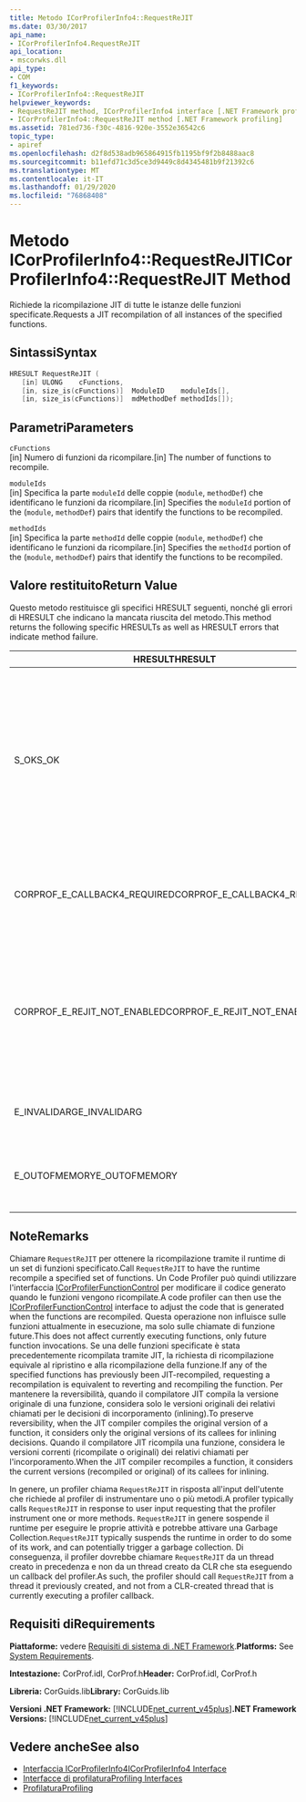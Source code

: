 ```yaml
---
title: Metodo ICorProfilerInfo4::RequestReJIT
ms.date: 03/30/2017
api_name:
- ICorProfilerInfo4.RequestReJIT
api_location:
- mscorwks.dll
api_type:
- COM
f1_keywords:
- ICorProfilerInfo4::RequestReJIT
helpviewer_keywords:
- RequestReJIT method, ICorProfilerInfo4 interface [.NET Framework profiling]
- ICorProfilerInfo4::RequestReJIT method [.NET Framework profiling]
ms.assetid: 781ed736-f30c-4816-920e-3552e36542c6
topic_type:
- apiref
ms.openlocfilehash: d2f8d538adb965864915fb1195bf9f2b8488aac8
ms.sourcegitcommit: b11efd71c3d5ce3d9449c8d4345481b9f21392c6
ms.translationtype: MT
ms.contentlocale: it-IT
ms.lasthandoff: 01/29/2020
ms.locfileid: "76868408"
---
```

# <a name="icorprofilerinfo4requestrejit-method"></a><span data-ttu-id="c0e25-102">Metodo ICorProfilerInfo4::RequestReJIT</span><span class="sxs-lookup"><span data-stu-id="c0e25-102">ICorProfilerInfo4::RequestReJIT Method</span></span>
<span data-ttu-id="c0e25-103">Richiede la ricompilazione JIT di tutte le istanze delle funzioni specificate.</span><span class="sxs-lookup"><span data-stu-id="c0e25-103">Requests a JIT recompilation of all instances of the specified functions.</span></span>  
  
## <a name="syntax"></a><span data-ttu-id="c0e25-104">Sintassi</span><span class="sxs-lookup"><span data-stu-id="c0e25-104">Syntax</span></span>  
  
```cpp  
HRESULT RequestReJIT (  
   [in] ULONG    cFunctions,  
   [in, size_is(cFunctions)]  ModuleID    moduleIds[],  
   [in, size_is(cFunctions)]  mdMethodDef methodIds[]);  
```  
  
## <a name="parameters"></a><span data-ttu-id="c0e25-105">Parametri</span><span class="sxs-lookup"><span data-stu-id="c0e25-105">Parameters</span></span>  
 `cFunctions`  
 <span data-ttu-id="c0e25-106">[in] Numero di funzioni da ricompilare.</span><span class="sxs-lookup"><span data-stu-id="c0e25-106">[in] The number of functions to recompile.</span></span>  
  
 `moduleIds`  
 <span data-ttu-id="c0e25-107">[in] Specifica la parte `moduleId` delle coppie (`module`, `methodDef`) che identificano le funzioni da ricompilare.</span><span class="sxs-lookup"><span data-stu-id="c0e25-107">[in] Specifies the `moduleId` portion of the (`module`, `methodDef`) pairs that identify the functions to be recompiled.</span></span>  
  
 `methodIds`  
 <span data-ttu-id="c0e25-108">[in] Specifica la parte `methodId` delle coppie (`module`, `methodDef`) che identificano le funzioni da ricompilare.</span><span class="sxs-lookup"><span data-stu-id="c0e25-108">[in] Specifies the `methodId` portion of the (`module`, `methodDef`) pairs that identify the functions to be recompiled.</span></span>  
  
## <a name="return-value"></a><span data-ttu-id="c0e25-109">Valore restituito</span><span class="sxs-lookup"><span data-stu-id="c0e25-109">Return Value</span></span>  
 <span data-ttu-id="c0e25-110">Questo metodo restituisce gli specifici HRESULT seguenti, nonché gli errori di HRESULT che indicano la mancata riuscita del metodo.</span><span class="sxs-lookup"><span data-stu-id="c0e25-110">This method returns the following specific HRESULTs as well as HRESULT errors that indicate method failure.</span></span>  
  
|<span data-ttu-id="c0e25-111">HRESULT</span><span class="sxs-lookup"><span data-stu-id="c0e25-111">HRESULT</span></span>|<span data-ttu-id="c0e25-112">Descrizione</span><span class="sxs-lookup"><span data-stu-id="c0e25-112">Description</span></span>|  
|-------------|-----------------|  
|<span data-ttu-id="c0e25-113">S_OK</span><span class="sxs-lookup"><span data-stu-id="c0e25-113">S_OK</span></span>|<span data-ttu-id="c0e25-114">Si è tentato di contrassegnare tutti i metodi per la ricompilazione JIT.</span><span class="sxs-lookup"><span data-stu-id="c0e25-114">An attempt was made to mark all the methods for JIT recompilation.</span></span> <span data-ttu-id="c0e25-115">Il profiler deve implementare il metodo [ICorProfilerCallback4:: ReJITError](icorprofilercallback4-rejiterror-method.md) per determinare quali metodi sono stati contrassegnati correttamente per la ricompilazione JIT.</span><span class="sxs-lookup"><span data-stu-id="c0e25-115">The profiler must implement the [ICorProfilerCallback4::ReJITError](icorprofilercallback4-rejiterror-method.md) method to determine which methods were successfully marked for JIT recompilation.</span></span>|  
|<span data-ttu-id="c0e25-116">CORPROF_E_CALLBACK4_REQUIRED</span><span class="sxs-lookup"><span data-stu-id="c0e25-116">CORPROF_E_CALLBACK4_REQUIRED</span></span>|<span data-ttu-id="c0e25-117">Il profiler deve implementare l'interfaccia [ICorProfilerCallback4](icorprofilercallback4-interface.md) per il supporto di questa chiamata.</span><span class="sxs-lookup"><span data-stu-id="c0e25-117">The profiler must implement the [ICorProfilerCallback4](icorprofilercallback4-interface.md) interface for this call to be supported.</span></span>|  
|<span data-ttu-id="c0e25-118">CORPROF_E_REJIT_NOT_ENABLED</span><span class="sxs-lookup"><span data-stu-id="c0e25-118">CORPROF_E_REJIT_NOT_ENABLED</span></span>|<span data-ttu-id="c0e25-119">La ricompilazione JIT non è stata abilitata.</span><span class="sxs-lookup"><span data-stu-id="c0e25-119">JIT recompilation has not been enabled.</span></span> <span data-ttu-id="c0e25-120">È necessario abilitare la ricompilazione JIT durante l'inizializzazione usando il metodo [ICorProfilerInfo:: SetEventMask](icorprofilerinfo-seteventmask-method.md) per impostare il flag di `COR_PRF_ENABLE_REJIT`.</span><span class="sxs-lookup"><span data-stu-id="c0e25-120">You must enable JIT recompilation during initialization by using the [ICorProfilerInfo::SetEventMask](icorprofilerinfo-seteventmask-method.md) method to set the `COR_PRF_ENABLE_REJIT` flag.</span></span>|  
|<span data-ttu-id="c0e25-121">E_INVALIDARG</span><span class="sxs-lookup"><span data-stu-id="c0e25-121">E_INVALIDARG</span></span>|<span data-ttu-id="c0e25-122">Il parametro `cFunctions` è pari a 0 oppure `moduleIds` o `methodIds` è `NULL`.</span><span class="sxs-lookup"><span data-stu-id="c0e25-122">`cFunctions` is 0, or `moduleIds` or `methodIds` is `NULL`.</span></span>|  
|||  
|<span data-ttu-id="c0e25-123">E_OUTOFMEMORY</span><span class="sxs-lookup"><span data-stu-id="c0e25-123">E_OUTOFMEMORY</span></span>|<span data-ttu-id="c0e25-124">CLR non è stato in grado di completare la richiesta a causa di memoria insufficiente.</span><span class="sxs-lookup"><span data-stu-id="c0e25-124">The CLR was unable to complete the request because it ran out of memory.</span></span>|  
  
## <a name="remarks"></a><span data-ttu-id="c0e25-125">Note</span><span class="sxs-lookup"><span data-stu-id="c0e25-125">Remarks</span></span>  
 <span data-ttu-id="c0e25-126">Chiamare `RequestReJIT` per ottenere la ricompilazione tramite il runtime di un set di funzioni specificato.</span><span class="sxs-lookup"><span data-stu-id="c0e25-126">Call `RequestReJIT` to have the runtime recompile a specified set of functions.</span></span> <span data-ttu-id="c0e25-127">Un Code Profiler può quindi utilizzare l'interfaccia [ICorProfilerFunctionControl](icorprofilerfunctioncontrol-interface.md) per modificare il codice generato quando le funzioni vengono ricompilate.</span><span class="sxs-lookup"><span data-stu-id="c0e25-127">A code profiler can then use the [ICorProfilerFunctionControl](icorprofilerfunctioncontrol-interface.md) interface to adjust the code that is generated when the functions are recompiled.</span></span> <span data-ttu-id="c0e25-128">Questa operazione non influisce sulle funzioni attualmente in esecuzione, ma solo sulle chiamate di funzione future.</span><span class="sxs-lookup"><span data-stu-id="c0e25-128">This does not affect currently executing functions, only future function invocations.</span></span> <span data-ttu-id="c0e25-129">Se una delle funzioni specificate è stata precedentemente ricompilata tramite JIT, la richiesta di ricompilazione equivale al ripristino e alla ricompilazione della funzione.</span><span class="sxs-lookup"><span data-stu-id="c0e25-129">If any of the specified functions has previously been JIT-recompiled, requesting a recompilation is equivalent to reverting and recompiling the function.</span></span> <span data-ttu-id="c0e25-130">Per mantenere la reversibilità, quando il compilatore JIT compila la versione originale di una funzione, considera solo le versioni originali dei relativi chiamati per le decisioni di incorporamento (inlining).</span><span class="sxs-lookup"><span data-stu-id="c0e25-130">To preserve reversibility, when the JIT compiler compiles the original version of a function, it considers only the original versions of its callees for inlining decisions.</span></span> <span data-ttu-id="c0e25-131">Quando il compilatore JIT ricompila una funzione, considera le versioni correnti (ricompilate o originali) dei relativi chiamati per l'incorporamento.</span><span class="sxs-lookup"><span data-stu-id="c0e25-131">When the JIT compiler recompiles a function, it considers the current versions (recompiled or original) of its callees for inlining.</span></span>  
  
 <span data-ttu-id="c0e25-132">In genere, un profiler chiama `RequestReJIT` in risposta all'input dell'utente che richiede al profiler di instrumentare uno o più metodi.</span><span class="sxs-lookup"><span data-stu-id="c0e25-132">A profiler typically calls `RequestReJIT` in response to user input requesting that the profiler instrument one or more methods.</span></span> <span data-ttu-id="c0e25-133">`RequestReJIT` in genere sospende il runtime per eseguire le proprie attività e potrebbe attivare una Garbage Collection.</span><span class="sxs-lookup"><span data-stu-id="c0e25-133">`RequestReJIT` typically suspends the runtime in order to do some of its work, and can potentially trigger a garbage collection.</span></span> <span data-ttu-id="c0e25-134">Di conseguenza, il profiler dovrebbe chiamare `RequestReJIT` da un thread creato in precedenza e non da un thread creato da CLR che sta eseguendo un callback del profiler.</span><span class="sxs-lookup"><span data-stu-id="c0e25-134">As such, the profiler should call `RequestReJIT` from a thread it previously created, and not from a CLR-created thread that is currently executing a profiler callback.</span></span>  
  
## <a name="requirements"></a><span data-ttu-id="c0e25-135">Requisiti di</span><span class="sxs-lookup"><span data-stu-id="c0e25-135">Requirements</span></span>  
 <span data-ttu-id="c0e25-136">**Piattaforme:** vedere [Requisiti di sistema di .NET Framework](../../../../docs/framework/get-started/system-requirements.md).</span><span class="sxs-lookup"><span data-stu-id="c0e25-136">**Platforms:** See [System Requirements](../../../../docs/framework/get-started/system-requirements.md).</span></span>  
  
 <span data-ttu-id="c0e25-137">**Intestazione:** CorProf.idl, CorProf.h</span><span class="sxs-lookup"><span data-stu-id="c0e25-137">**Header:** CorProf.idl, CorProf.h</span></span>  
  
 <span data-ttu-id="c0e25-138">**Libreria:** CorGuids.lib</span><span class="sxs-lookup"><span data-stu-id="c0e25-138">**Library:** CorGuids.lib</span></span>  
  
 <span data-ttu-id="c0e25-139">**Versioni .NET Framework:** [!INCLUDE[net_current_v45plus](../../../../includes/net-current-v45plus-md.md)]</span><span class="sxs-lookup"><span data-stu-id="c0e25-139">**.NET Framework Versions:** [!INCLUDE[net_current_v45plus](../../../../includes/net-current-v45plus-md.md)]</span></span>  
  
## <a name="see-also"></a><span data-ttu-id="c0e25-140">Vedere anche</span><span class="sxs-lookup"><span data-stu-id="c0e25-140">See also</span></span>

- [<span data-ttu-id="c0e25-141">Interfaccia ICorProfilerInfo4</span><span class="sxs-lookup"><span data-stu-id="c0e25-141">ICorProfilerInfo4 Interface</span></span>](icorprofilerinfo4-interface.md)
- [<span data-ttu-id="c0e25-142">Interfacce di profilatura</span><span class="sxs-lookup"><span data-stu-id="c0e25-142">Profiling Interfaces</span></span>](profiling-interfaces.md)
- [<span data-ttu-id="c0e25-143">Profilatura</span><span class="sxs-lookup"><span data-stu-id="c0e25-143">Profiling</span></span>](index.md)
